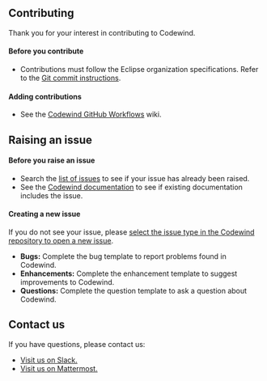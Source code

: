 ## Contributing
Thank you for your interest in contributing to Codewind.

#### Before you contribute
- Contributions must follow the Eclipse organization specifications. Refer to the [Git commit instructions](https://www.eclipse.org/projects/handbook/#resources-commit).

#### Adding contributions
- See the [Codewind GitHub Workflows](https://wiki.eclipse.org/Codewind_GitHub_Workflows) wiki.

## Raising an issue

#### Before you raise an issue
- Search the [list of issues](https://github.com/eclipse/codewind-eclipse/issues) to see if your issue has already been raised.
- See the [Codewind documentation](https://www.eclipse.org/codewind/docindex.html) to see if existing documentation includes the issue.

#### Creating a new issue
If you do not see your issue, please [select the issue type in the Codewind repository to open a new issue](https://github.com/eclipse/codewind/issues/new/choose).
- **Bugs:** Complete the bug template to report problems found in Codewind.
- **Enhancements:** Complete the enhancement template to suggest improvements to Codewind.
- **Questions:** Complete the question template to ask a question about Codewind.

## Contact us
If you have questions, please contact us:
- [Visit us on Slack.](https://slack-invite-ibm-cloud-tech.mybluemix.net/)
- [Visit us on Mattermost.](https://mattermost.eclipse.org/eclipse/channels/eclipse-codewind)